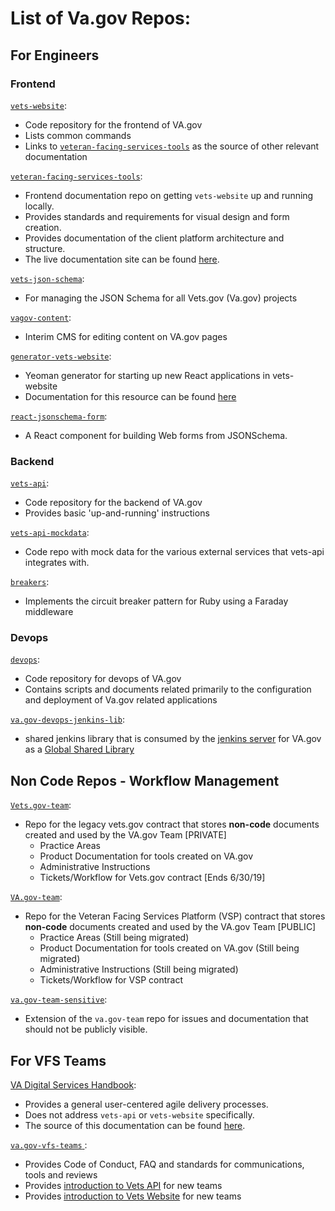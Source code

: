 # List of Va.gov Repos:
## For Engineers
### Frontend
[`vets-website`](https://github.com/department-of-veterans-affairs/vets-website):
- Code repository for the frontend of VA.gov
- Lists common commands
- Links to [`veteran-facing-services-tools`](https://github.com/department-of-veterans-affairs/va.gov-vfs-teams) as the source of other relevant documentation

[`veteran-facing-services-tools`](https://github.com/department-of-veterans-affairs/va.gov-vfs-teams):
- Frontend documentation repo on getting `vets-website` up and running locally.
- Provides standards and requirements for visual design and form creation.
- Provides documentation of the client platform architecture and structure.
- The live documentation site can be found [here](https://department-of-veterans-affairs.github.io/veteran-facing-services-tools/getting-started/internal-tools/).

[`vets-json-schema`](https://github.com/department-of-veterans-affairs/vets-json-schema):
- For managing the JSON Schema for all Vets.gov (Va.gov) projects

[`vagov-content`](https://github.com/department-of-veterans-affairs/vagov-content):
- Interim CMS for editing content on VA.gov pages

[`generator-vets-website`](https://github.com/department-of-veterans-affairs/generator-vets-website):
- Yeoman generator for starting up new React applications in vets-website
- Documentation for this resource can be found [here](https://department-of-veterans-affairs.github.io/veteran-facing-services-tools/platform/tools/generator/)

[`react-jsonschema-form`](https://github.com/department-of-veterans-affairs/react-jsonschema-form):
- A React component for building Web forms from JSONSchema.

### Backend
[`vets-api`](https://github.com/department-of-veterans-affairs/vets-api/):
- Code repository for the backend of VA.gov
- Provides basic 'up-and-running' instructions

[`vets-api-mockdata`](https://github.com/department-of-veterans-affairs/vets-api-mockdata): 
- Code repo with mock data for the various external services that vets-api integrates with.

[`breakers`](https://github.com/department-of-veterans-affairs/breakers):
- Implements the circuit breaker pattern for Ruby using a Faraday middleware

### Devops
[`devops`](https://github.com/department-of-veterans-affairs/devops):
- Code repository for devops of VA.gov
- Contains scripts and documents related primarily to the configuration and deployment of Va.gov related applications

[`va.gov-devops-jenkins-lib`](https://github.com/department-of-veterans-affairs/va.gov-devops-jenkins-lib):
- shared jenkins library that is consumed by the [jenkins server](http://jenkins.vetsgov-internal/configure) for VA.gov as a [Global Shared Library](https://jenkins.io/doc/book/pipeline/shared-libraries/)

## Non Code Repos - Workflow Management
[`Vets.gov-team`](https://github.com/department-of-veterans-affairs/vets.gov-team):
- Repo for the legacy vets.gov contract that stores **non-code** documents created and used by the VA.gov Team [PRIVATE]
   - Practice Areas
   - Product Documentation for tools created on VA.gov
   - Administrative Instructions
   - Tickets/Workflow for Vets.gov contract [Ends 6/30/19]

[`VA.gov-team`](https://github.com/department-of-veterans-affairs/vets.gov-team):
- Repo for the Veteran Facing Services Platform (VSP) contract that stores **non-code** documents created and used by the VA.gov Team [PUBLIC]
   - Practice Areas (Still being migrated)
   - Product Documentation for tools created on VA.gov (Still being migrated)
   - Administrative Instructions (Still being migrated)
   - Tickets/Workflow for VSP contract

[`va.gov-team-sensitive`](https://github.com/department-of-veterans-affairs/va.gov-team-sensitive):
- Extension of the `va.gov-team` repo for issues and documentation that should not be publicly visible.

## For VFS Teams
[VA Digital Services Handbook](https://department-of-veterans-affairs.github.io/va-digital-service-handbook/delivery/index.html):
- Provides a general user-centered agile delivery processes.
- Does not address `vets-api` or `vets-website` specifically.
- The source of this documentation can be found [here](https://github.com/department-of-veterans-affairs/va-digital-service-handbook).

[`va.gov-vfs-teams` ](https://github.com/department-of-veterans-affairs/va.gov-vfs-teams):
- Provides Code of Conduct, FAQ and standards for communications, tools and reviews
- Provides [introduction to Vets API](https://github.com/department-of-veterans-affairs/vets-external-teams/tree/master/DeveloperDocs/vets-api) for new teams
- Provides [introduction to Vets Website](https://github.com/department-of-veterans-affairs/vets-external-teams/tree/master/DeveloperDocs/vets-website) for new teams
